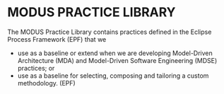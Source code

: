 MODUS PRACTICE LIBRARY
=====

The MODUS Practice Library contains practices defined in the Eclipse Process Framework (EPF) that we

* use as a baseline or extend when we are developing Model-Driven Architecture (MDA) and Model-Driven Software Engineering (MDSE) practices; or 
* use as a baseline for selecting, composing and tailoring a custom methodology. 
(EPF)
